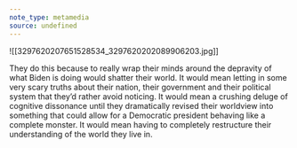 ```yaml
---
note_type: metamedia
source: undefined
---
```

![[3297620207651528534_3297620202089906203.jpg]]

They do this because to really wrap their minds around the depravity of what Biden is doing would shatter their world. It would mean letting in some very scary truths about their nation, their government and their political system that they’d rather avoid noticing. It would mean a crushing deluge of cognitive dissonance until they dramatically revised their worldview into something that could allow for a Democratic president behaving like a complete monster. It would mean having to completely restructure their understanding of the world they live in.